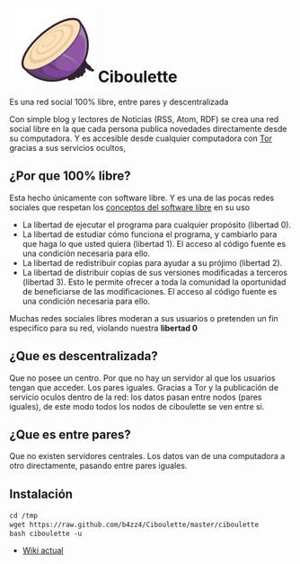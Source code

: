 # ![Logo de Ciboulette](ciboulette.png) Ciboulette

Es una red social 100% libre, entre pares y descentralizada

 
Con simple blog y lectores de Noticias (RSS, Atom, RDF) se crea una red 
social libre en la que cada persona publica novedades directamente desde 
su computadora. Y es accesible desde cualquier computadora con 
[Tor](https://www.torproject.org/) gracias a sus servicios ocultos,


## ¿Por que 100% libre?

Esta hecho únicamente con software libre. Y es una de las pocas redes sociales que respetan los [conceptos del software libre](https://www.gnu.org/philosophy/free-sw.html) en su uso

* La libertad de ejecutar el programa para cualquier propósito (libertad 0).
* La libertad de estudiar cómo funciona el programa, y cambiarlo para que haga lo que usted quiera (libertad 1). El acceso al código fuente es una condición necesaria para ello.
* La libertad de redistribuir copias para ayudar a su prójimo (libertad 2).
* La libertad de distribuir copias de sus versiones modificadas a terceros (libertad 3). Esto le permite ofrecer a toda la comunidad la oportunidad de beneficiarse de las modificaciones. El acceso al código fuente es una condición necesaria para ello.

Muchas redes sociales libres moderan a sus usuarios o pretenden un fin especifico para su red, violando nuestra **libertad 0**

## ¿Que es descentralizada?

Que no posee un centro. 
Por que no hay un servidor al que los usuarios tengan que acceder. Los pares iguales.
Gracias a Tor y la publicación de servicio oculos dentro de la red: los datos pasan entre nodos (pares iguales), de este modo todos los nodos de ciboulette se ven entre si.

## ¿Que es entre pares?

Que no existen servidores centrales. Los datos van de una computadora a otro directamente, pasando entre pares iguales.


## Instalación

~~~
cd /tmp
wget https://raw.github.com/b4zz4/Ciboulette/master/ciboulette
bash ciboulette -u
~~~

* [Wiki actual](http://wiki.hackcoop.com.ar/Ciboulette)
